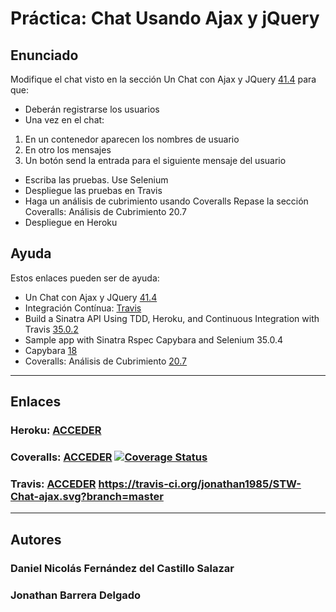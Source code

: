 # Práctica: Chat Usando Ajax y jQuery


## Enunciado

Modifique el chat visto en la sección Un Chat con Ajax y JQuery [41.4](http://nereida.deioc.ull.es/~lpp/perlexamples/node499.html#section:jquerychat) para que:

* Deberán registrarse los usuarios
* Una vez en el chat:
1. En un contenedor aparecen los nombres de usuario
2. En otro los mensajes
3. Un botón send la entrada para el siguiente mensaje del usuario
* Escriba las pruebas. Use Selenium
* Despliegue las pruebas en Travis
* Haga un análisis de cubrimiento usando Coveralls Repase la sección Coveralls: Análisis de Cubrimiento 20.7
* Despliegue en Heroku

## Ayuda

Estos enlaces pueden ser de ayuda:

* Un Chat con Ajax y JQuery [41.4](http://nereida.deioc.ull.es/~lpp/perlexamples/node499.html#section:jquerychat)
* Integración Contínua: [Travis](http://nereida.deioc.ull.es/~lpp/perlexamples/node307.html#chapter:travis) 
* Build a Sinatra API Using TDD, Heroku, and Continuous Integration with Travis [35.0.2](https://campusvirtual.ull.es/1415/mod/url/view.php?id=88151)
* Sample app with Sinatra Rspec Capybara and Selenium 35.0.4
* Capybara [18](http://nereida.deioc.ull.es/~lpp/perlexamples/node305.html#chapter:capybara)
* Coveralls: Análisis de Cubrimiento [20.7](http://nereida.deioc.ull.es/~lpp/perlexamples/node314.html#section:coveralls)

-------------------------------------
## Enlaces


### Heroku: [ACCEDER](https://chat-ajax.herokuapp.com/)
### Coveralls: [ACCEDER](https://coveralls.io/r/jonathan1985/STW-Chat-ajax) [![Coverage Status](https://img.shields.io/coveralls/jonathan1985/STW-Chat-ajax.svg)](https://coveralls.io/r/jonathan1985/STW-Chat-ajax)
### Travis: [ACCEDER](https://travis-ci.org/jonathan1985/STW-Chat-ajax) https://travis-ci.org/jonathan1985/STW-Chat-ajax.svg?branch=master

-------------------------------------

## Autores

### Daniel Nicolás Fernández del Castillo Salazar
### Jonathan Barrera Delgado
